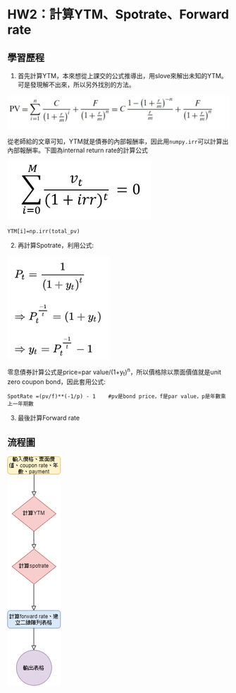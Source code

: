 # HW2：計算YTM、Spotrate、Forward rate
  

## 學習歷程

1. 首先計算YTM，本來想從上課交的公式推導出，用slove來解出未知的YTM。可是發現解不出來，所以另外找別的方法。 


![](https://github.com/a1999r71732/Financial_Engineering/blob/master/HW2/YTM%E5%85%AC%E5%BC%8F.png)


   從老師給的文章可知，YTM就是債券的內部報酬率，因此用`numpy.irr`可以計算出內部報酬率。下圖為internal return rate的計算公式
   
   
![](https://github.com/a1999r71732/Financial_Engineering/blob/master/HW2/irr.jpg)

```
YTM[i]=np.irr(total_pv)
```


2. 再計算Spotrate，利用公式:


![](https://github.com/a1999r71732/Financial_Engineering/blob/master/HW2/spot.png)

零息債券計算公式是price=par value/(1+y<sub>t</sub>)<sup>n</sup>，所以價格除以票面價值就是unit zero coupon bond，因此套用公式:

```
SpotRate =(pv/f)**(-1/p) - 1    #pv是bond price，f是par value，p是年數乘上一年期數
```

3. 最後計算Forward rate

## 流程圖
![流程圖](https://github.com/a1999r71732/Financial_Engineering/blob/master/HW2/HW2%E6%B5%81%E7%A8%8B%E5%9C%96.png)
